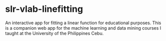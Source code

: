 # slr-vlab-linefitting
An interactive app for fitting a linear function for educational purposes. This is a companion web app for the machine learning and data mining courses I taught at the University of the Philippines Cebu.
